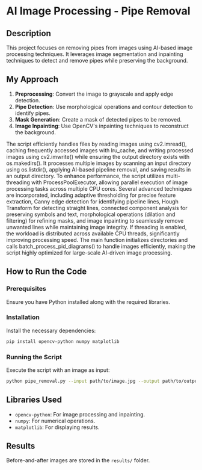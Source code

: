 # AI Image Processing - Pipe Removal

## Description
This project focuses on removing pipes from images using AI-based image processing techniques. It leverages image segmentation and inpainting techniques to detect and remove pipes while preserving the background.

## My Approach
1. **Preprocessing**: Convert the image to grayscale and apply edge detection.
2. **Pipe Detection**: Use morphological operations and contour detection to identify pipes.
3. **Mask Generation**: Create a mask of detected pipes to be removed.
4. **Image Inpainting**: Use OpenCV's inpainting techniques to reconstruct the background.

The script efficiently handles files by reading images using cv2.imread(), caching frequently accessed images with lru_cache, and writing processed images using cv2.imwrite() while ensuring the output directory exists with os.makedirs(). It processes multiple images by scanning an input directory using os.listdir(), applying AI-based pipeline removal, and saving results in an output directory. To enhance performance, the script utilizes multi-threading with ProcessPoolExecutor, allowing parallel execution of image processing tasks across multiple CPU cores. Several advanced techniques are incorporated, including adaptive thresholding for precise feature extraction, Canny edge detection for identifying pipeline lines, Hough Transform for detecting straight lines, connected component analysis for preserving symbols and text, morphological operations (dilation and filtering) for refining masks, and image inpainting to seamlessly remove unwanted lines while maintaining image integrity. If threading is enabled, the workload is distributed across available CPU threads, significantly improving processing speed. The main function initializes directories and calls batch_process_pid_diagrams() to handle images efficiently, making the script highly optimized for large-scale AI-driven image processing.

## How to Run the Code

### Prerequisites
Ensure you have Python installed along with the required libraries.

### Installation
Install the necessary dependencies:
```bash
pip install opencv-python numpy matplotlib
```

### Running the Script
Execute the script with an image as input:
```bash
python pipe_removal.py --input path/to/image.jpg --output path/to/output.jpg
```

## Libraries Used
- `opencv-python`: For image processing and inpainting.
- `numpy`: For numerical operations.
- `matplotlib`: For displaying results.

## Results
Before-and-after images are stored in the `results/` folder.
